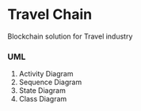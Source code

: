 # Travel Chain
Blockchain solution for Travel industry

### UML
1. Activity Diagram
2. Sequence Diagram
3. State Diagram
4. Class Diagram